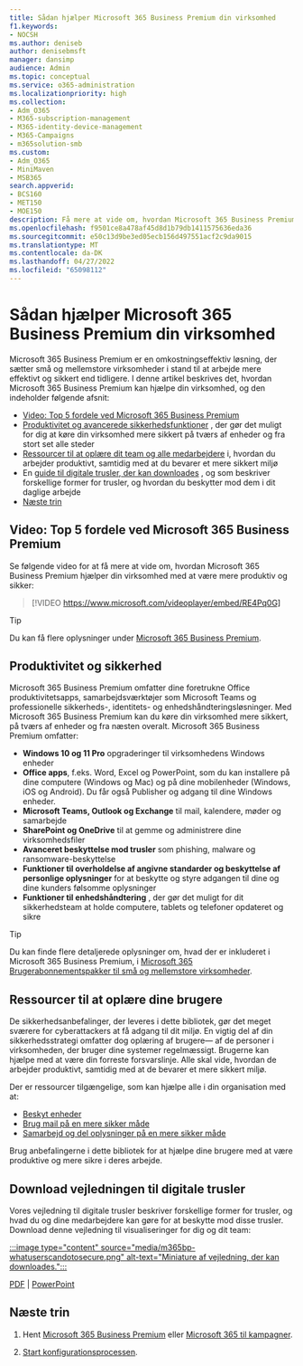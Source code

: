 ```yaml
---
title: Sådan hjælper Microsoft 365 Business Premium din virksomhed
f1.keywords:
- NOCSH
ms.author: deniseb
author: denisebmsft
manager: dansimp
audience: Admin
ms.topic: conceptual
ms.service: o365-administration
ms.localizationpriority: high
ms.collection:
- Adm_O365
- M365-subscription-management
- M365-identity-device-management
- M365-Campaigns
- m365solution-smb
ms.custom:
- Adm_O365
- MiniMaven
- MSB365
search.appverid:
- BCS160
- MET150
- MOE150
description: Få mere at vide om, hvordan Microsoft 365 Business Premium hjælper din virksomhed med produktivitet og sikkerhed.
ms.openlocfilehash: f9501ce8a478af45d8d1b79db1411575636eda36
ms.sourcegitcommit: e50c13d9be3ed05ecb156d497551acf2c9da9015
ms.translationtype: MT
ms.contentlocale: da-DK
ms.lasthandoff: 04/27/2022
ms.locfileid: "65098112"
---
```

# <a name="how-microsoft-365-business-premium-helps-your-business"></a>Sådan hjælper Microsoft 365 Business Premium din virksomhed

Microsoft 365 Business Premium er en omkostningseffektiv løsning, der sætter små og mellemstore virksomheder i stand til at arbejde mere effektivt og sikkert end tidligere. I denne artikel beskrives det, hvordan Microsoft 365 Business Premium kan hjælpe din virksomhed, og den indeholder følgende afsnit:

- [Video: Top 5 fordele ved Microsoft 365 Business Premium](#video-top-5-benefits-of-microsoft-365-business-premium)
- [Produktivitet og avancerede sikkerhedsfunktioner](#productivity-and-security) , der gør det muligt for dig at køre din virksomhed mere sikkert på tværs af enheder og fra stort set alle steder
- [Ressourcer til at oplære dit team og alle medarbejdere](#resources-to-train-your-users) i, hvordan du arbejder produktivt, samtidig med at du bevarer et mere sikkert miljø
- En [guide til digitale trusler, der kan downloades](#download-the-digital-threats-guide) , og som beskriver forskellige former for trusler, og hvordan du beskytter mod dem i dit daglige arbejde
- [Næste trin](#next-steps)

## <a name="video-top-5-benefits-of-microsoft-365-business-premium"></a>Video: Top 5 fordele ved Microsoft 365 Business Premium

Se følgende video for at få mere at vide om, hvordan Microsoft 365 Business Premium hjælper din virksomhed med at være mere produktiv og sikker: <p>

> [!VIDEO https://www.microsoft.com/videoplayer/embed/RE4Pq0G]

> [!TIP]
> Du kan få flere oplysninger under [Microsoft 365 Business Premium](https://www.microsoft.com/microsoft-365/business/microsoft-365-business-premium?activetab=pivot:overviewtab).

## <a name="productivity-and-security"></a>Produktivitet og sikkerhed

Microsoft 365 Business Premium omfatter dine foretrukne Office produktivitetsapps, samarbejdsværktøjer som Microsoft Teams og professionelle sikkerheds-, identitets- og enhedshåndteringsløsninger. Med Microsoft 365 Business Premium kan du køre din virksomhed mere sikkert, på tværs af enheder og fra næsten overalt. Microsoft 365 Business Premium omfatter:

- **Windows 10 og 11 Pro** opgraderinger til virksomhedens Windows enheder
- **Office apps**, f.eks. Word, Excel og PowerPoint, som du kan installere på dine computere (Windows og Mac) og på dine mobilenheder (Windows, iOS og Android). Du får også Publisher og adgang til dine Windows enheder.
- **Microsoft Teams, Outlook og Exchange** til mail, kalendere, møder og samarbejde
- **SharePoint og OneDrive** til at gemme og administrere dine virksomhedsfiler
- **Avanceret beskyttelse mod trusler** som phishing, malware og ransomware-beskyttelse
- **Funktioner til overholdelse af angivne standarder og beskyttelse af personlige oplysninger** for at beskytte og styre adgangen til dine og dine kunders følsomme oplysninger
- **Funktioner til enhedshåndtering** , der gør det muligt for dit sikkerhedsteam at holde computere, tablets og telefoner opdateret og sikre

> [!TIP]
> Du kan finde flere detaljerede oplysninger om, hvad der er inkluderet i Microsoft 365 Business Premium, i [Microsoft 365 Brugerabonnementspakker til små og mellemstore virksomheder](https://query.prod.cms.rt.microsoft.com/cms/api/am/binary/RWR6bM).

## <a name="resources-to-train-your-users"></a>Ressourcer til at oplære dine brugere

De sikkerhedsanbefalinger, der leveres i dette bibliotek, gør det meget sværere for cyberattackers at få adgang til dit miljø. En vigtig del af din sikkerhedsstrategi omfatter dog oplæring af brugere&mdash; af de personer i virksomheden, der bruger dine systemer regelmæssigt. Brugerne kan hjælpe med at være din forreste forsvarslinje. Alle skal vide, hvordan de arbejder produktivt, samtidig med at de bevarer et mere sikkert miljø. 

Der er ressourcer tilgængelige, som kan hjælpe alle i din organisation med at:

- [Beskyt enheder](m365bp-devices-overview.md)
- [Brug mail på en mere sikker måde](m365bp-protect-email-overview.md)
- [Samarbejd og del oplysninger på en mere sikker måde](m365bp-collaborate-share-securely.md)

Brug anbefalingerne i dette bibliotek for at hjælpe dine brugere med at være produktive og mere sikre i deres arbejde.

## <a name="download-the-digital-threats-guide"></a>Download vejledningen til digitale trusler

Vores vejledning til digitale trusler beskriver forskellige former for trusler, og hvad du og dine medarbejdere kan gøre for at beskytte mod disse trusler. Download denne vejledning til visualiseringer for dig og dit team:

[:::image type="content" source="media/m365bp-whatuserscandotosecure.png" alt-text="Miniature af vejledning, der kan downloades.":::](https://download.microsoft.com/download/9/1/f/91fa8f24-9953-4f33-9d87-a95624db5e0b/M365BPWhatCanUsersDoToSecure.pdf)

[PDF](https://download.microsoft.com/download/9/1/f/91fa8f24-9953-4f33-9d87-a95624db5e0b/M365BPWhatCanUsersDoToSecure.pdf) |  [PowerPoint](https://download.microsoft.com/download/9/1/f/91fa8f24-9953-4f33-9d87-a95624db5e0b/M365BPWhatCanUsersDoToSecure.pptx)

## <a name="next-steps"></a>Næste trin

1. Hent [Microsoft 365 Business Premium](get-microsoft-365-business-premium.md) eller [Microsoft 365 til kampagner](get-microsoft-365-campaigns.md).

2. [Start konfigurationsprocessen](m365bp-setup-overview.md).
